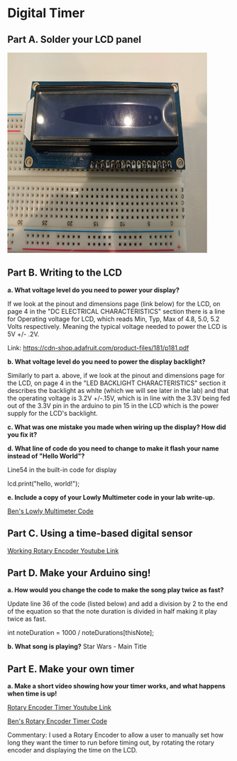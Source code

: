 # Digital Timer

## Part A. Solder your LCD panel

<img src="https://github.com/BenKadosh1/IDD-Fa19-Lab2/blob/master/IDD_LAB_2_Soldered_LCD_Panel_Ben_K.jpg" width=450 height=450>

## Part B. Writing to the LCD
 
**a. What voltage level do you need to power your display?**

If we look at the pinout and dimensions page (link below) for the LCD, on page 4 in the "DC ELECTRICAL CHARACTERISTICS" section there is a line for Operating voltage for LCD, which reads Min, Typ, Max of 4.8, 5.0, 5.2 Volts respectively. Meaning the typical voltage needed to power the LCD is 5V +/- .2V.

Link: https://cdn-shop.adafruit.com/product-files/181/p181.pdf

**b. What voltage level do you need to power the display backlight?**

Similarly to part a. above, if we look at the pinout and dimensions page for the LCD, on page 4 in the "LED BACKLIGHT CHARACTERISTICS" section it describes the backlight as white (which we will see later in the lab) and that the operating voltage is 3.2V +/-.15V, which is in line with the 3.3V being fed out of the 3.3V pin in the arduino to pin 15 in the LCD which is the power supply for the LCD's backlight. 
   
**c. What was one mistake you made when wiring up the display? How did you fix it?**

**d. What line of code do you need to change to make it flash your name instead of "Hello World"?**

Line54 in the built-in code for display

lcd.print("hello, world!");
 
**e. Include a copy of your Lowly Multimeter code in your lab write-up.**

[Ben's Lowly Multimeter Code](https://github.com/BenKadosh1/IDD-Fa19-Lab2/blob/master/AnalogInput_Lab2_BK.ino)


## Part C. Using a time-based digital sensor


[Working Rotary Encoder Youtube Link](https://www.youtube.com/watch?v=kgSdvbaykyE&feature=youtu.be)

## Part D. Make your Arduino sing!

**a. How would you change the code to make the song play twice as fast?**

Update line 36 of the code (listed below) and add a division by 2 to the end of the equation so that the note duration is divided in half making it play twice as fast.

int noteDuration = 1000 / noteDurations[thisNote];
 
**b. What song is playing?**
Star Wars - Main Title

## Part E. Make your own timer

**a. Make a short video showing how your timer works, and what happens when time is up!**

[Rotary Encoder Timer Youtube Link](https://www.youtube.com/watch?v=RvvwTF1TlhY&feature=youtu.be)

[Ben's Rotary Encoder Timer Code](https://github.com/BenKadosh1/IDD-Fa19-Lab2/blob/master/Rotary_Encoder_Timer_BK.ino)

Commentary: I used a Rotary Encoder to allow a user to manually set how long they want the timer to run before timing out, by rotating the rotary encoder and displaying the time on the LCD. 


